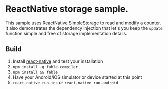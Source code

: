 # ReactNative storage sample.
This sample uses ReactNative SimpleStorage to read and modify a counter.
It also demonstrates the dependency injection that let's you keep the `update` function simple and free of storage implementation details.

## Build

1. Install [react-native](https://facebook.github.io/react-native/) and test your installation
2. `npm install -g fable-compiler`
3. `npm install && fable`
4. Have your Android/iOS simulator or device started at this point 
5. `react-native run-ios` *or* `react-native run-android` 
